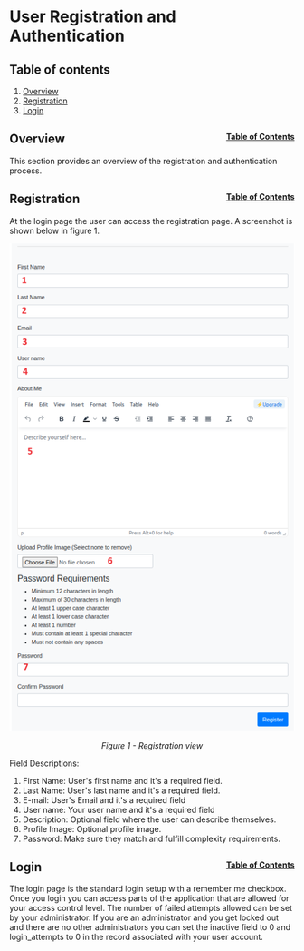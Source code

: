 # User Registration and Authentication

## Table of contents
1. [Overview](#overview)
2. [Registration](#registration)
3. [Login](#login)

## Overview <span style="float: right; font-size: 14px;">[Table of Contents](#table-of-contents)</span>
This section provides an overview of the registration and authentication process.

## Registration <span style="float: right; font-size: 14px;">[Table of Contents](#table-of-contents)</span>
At the login page the user can access the registration page. A screenshot is shown below in figure 1.

<div style="text-align: center;">
  <img src="assets/registration.png" alt="Registration view">
  <p style="font-style: italic;">Figure 1 - Registration view</p>
</div>

Field Descriptions:
1. First Name: User's first name and it's a required field.
2. Last Name: User's last name and it's a required field.
3. E-mail: User's Email and it's a required field
4. User name: Your user name and it's a required field
5. Description: Optional field where the user can describe themselves.
6. Profile Image: Optional profile image.
7. Password: Make sure they match and fulfill complexity requirements.

## Login <span style="float: right; font-size: 14px;">[Table of Contents](#table-of-contents)</span>
The login page is the standard login setup with a remember me checkbox. Once you login you can access parts of the application that are allowed for your access control level. The number of failed attempts allowed can be set by your administrator. If you are an administrator and you get locked out and there are no other administrators you can set the inactive field to 0 and login_attempts to 0 in the record associated with your user account.